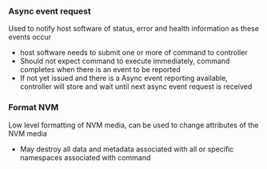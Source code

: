 
### Async event request
Used to notify host software of status, error and health information as these events occur
- host software needs to submit one or more of command to controller
- Should not expect command to execute immediately, command completes when there is an event to be reported
- If not yet issued and there is a Async event reporting available, controller will store and wait until next async event request is received


### Format NVM
Low level formatting of NVM media, can be used to change attributes of the NVM media
- May destroy all data and metadata associated with all or specific namespaces associated with command

	